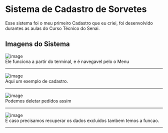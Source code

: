 # Sistema de Cadastro de Sorvetes

Esse sistema foi o meu primeiro Cadastro que eu criei, foi desenvolvido durantes as aulas do Curso Técnico do Senai.

## Imagens do Sistema

![image](https://github.com/user-attachments/assets/42a27ea8-7d97-445b-8769-d13802bc75e5)
<br>
Ele funciona a partir do terminal, e é navegavel pelo o Menu
<hr>

![image](https://github.com/user-attachments/assets/c94f34a7-f073-4c65-8d27-1e0942938a03)
<br>
Aqui um exemplo de cadastro.
<hr>

![image](https://github.com/user-attachments/assets/f5f17ead-d895-486f-8cb0-5099ea606056)
<br>
Podemos deletar pedidos assim
<hr>

![image](https://github.com/user-attachments/assets/bc64d382-9b65-43f9-a7a4-5a827456995d)
<br>
E caso precisamos recuperar os dados excluidos tambem temos a funcao.
<hr>
